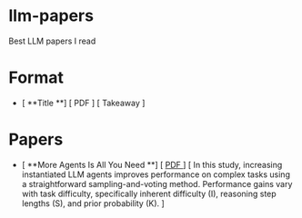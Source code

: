 # llm-papers
  Best LLM papers I read

# Format 
  - [ **Title **] [ PDF ] [ Takeaway ] 

# Papers
  - [ **More Agents Is All You Need **] [ [ PDF ](https://arxiv.org/pdf/2402.05120v1) ] [ In this study, increasing instantiated LLM agents improves performance on complex tasks using a straightforward sampling-and-voting method. Performance gains vary with task difficulty, specifically inherent difficulty (I), reasoning step lengths (S), and prior probability (K). ] 
